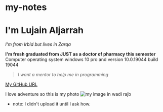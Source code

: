 # my-notes
 # I'm Lujain Aljarrah
_I'm from Irbid but lives in Zarqa_

**I'm fresh graduated from JUST as a doctor of pharmacy this semester** 
Computer operating system windows 10 pro and version 10.0.19044 build 19044
>*I want a mentor to help me in programming* 

[My GitHub URL](https://github.com/Lujain92)

I love adventure so this is my photo 
![my image in wadi rajb](./images/)

 * note: I didn't upload it until I ask how.

